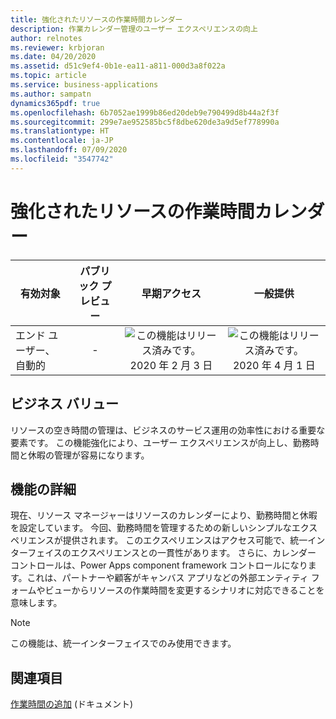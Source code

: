 ```yaml
---
title: 強化されたリソースの作業時間カレンダー
description: 作業カレンダー管理のユーザー エクスペリエンスの向上
author: relnotes
ms.reviewer: krbjoran
ms.date: 04/20/2020
ms.assetid: d51c9ef4-0b1e-ea11-a811-000d3a8f022a
ms.topic: article
ms.service: business-applications
ms.author: sampatn
dynamics365pdf: true
ms.openlocfilehash: 6b7052ae1999b86ed20deb9e790499d8b44a2f3f
ms.sourcegitcommit: 299e7ae952585bc5f8dbe620de3a9d5ef778990a
ms.translationtype: HT
ms.contentlocale: ja-JP
ms.lasthandoff: 07/09/2020
ms.locfileid: "3547742"
---
```

# <a name="enhanced-work-hours-calendar-for-resources"></a>強化されたリソースの作業時間カレンダー


| 有効対象    |  パブリック プレビュー | 早期アクセス | 一般提供 | 
| ---------- | :----------: |:----------: |:----------: |
|エンド ユーザー、自動的|-|![この機能はリリース済みです。](/dynamics365-release-plan/media/green-checkmark.png "この機能はリリース済みです。") 2020 年 2 月 3 日| ![この機能はリリース済みです。](/dynamics365-release-plan/media/green-checkmark.png "この機能はリリース済みです。") 2020 年 4 月 1 日|


## <a name="business-value"></a>ビジネス バリュー
<!-- bv start -->
リソースの空き時間の管理は、ビジネスのサービス運用の効率性における重要な要素です。 この機能強化により、ユーザー エクスペリエンスが向上し、勤務時間と休暇の管理が容易になります。
<!-- bv end -->



## <a name="feature-details"></a>機能の詳細
<!--feature detail start -->
現在、リソース マネージャーはリソースのカレンダーにより、勤務時間と休暇を設定しています。 今回、勤務時間を管理するための新しいシンプルなエクスペリエンスが提供されます。 このエクスペリエンスはアクセス可能で、統一インターフェイスのエクスペリエンスとの一貫性があります。 さらに、カレンダー コントロールは、Power Apps component framework コントロールになります。これは、パートナーや顧客がキャンバス アプリなどの外部エンティティ フォームやビューからリソースの作業時間を変更するシナリオに対応できることを意味します。
<!--feature detail end -->


> [!NOTE]
> この機能は、統一インターフェイスでのみ使用できます。







## <a name="see-also"></a>関連項目

<!--docs start-->
[作業時間の追加](https://docs.microsoft.com/dynamics365/field-service/set-up-bookable-resources#add-work-hours) (ドキュメント)
<!--docs end-->
